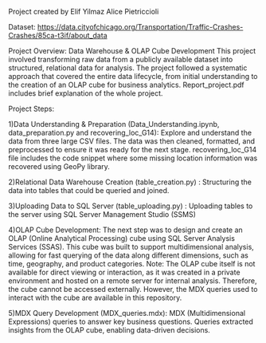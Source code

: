 Project created by 
Elif Yilmaz
Alice Pietriccioli

Dataset: https://data.cityofchicago.org/Transportation/Traffic-Crashes-Crashes/85ca-t3if/about_data

Project Overview: Data Warehouse & OLAP Cube Development
This project involved transforming raw data from a publicly available dataset into structured, relational data for analysis. 
The project followed a systematic approach that covered the entire data lifecycle, from initial understanding to the creation of an OLAP cube for business analytics.
Report_project.pdf includes brief explanation of the whole project.

Project Steps:

1)Data Understanding & Preparation (Data_Understanding.ipynb, data_preparation.py and recovering_loc_G14):
Explore and understand the data from three large CSV files. The data was then cleaned, 
formatted, and preprocessed to ensure it was ready for the next stage.
recovering_loc_G14 file includes the code snippet where some missing location information was recovered using GeoPy library.

2)Relational Data Warehouse Creation (table_creation.py) :
Structuring the data into tables that could be queried and joined. 

3)Uploading Data to SQL Server (table_uploading.py) :
Uploading tables to the server using SQL Server Management Studio (SSMS)

4)OLAP Cube Development:
The next step was to design and create an OLAP (Online Analytical Processing) cube using SQL Server Analysis Services (SSAS).
This cube was built to support multidimensional analysis, allowing for fast querying of the data along different dimensions, such as time, geography, and product categories.
Note: The OLAP cube itself is not available for direct viewing or interaction, as it was created in a private environment and hosted on a remote server 
for internal analysis. Therefore, the cube cannot be accessed externally. However, the MDX queries used to interact with the cube are available in this repository.


5)MDX Query Development (MDX_queries.mdx):
MDX (Multidimensional Expressions) queries to answer key business questions. Queries extracted insights from the OLAP cube, enabling data-driven decisions.

